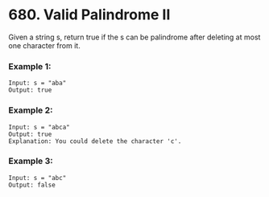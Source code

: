 # 680. Valid Palindrome II

Given a string s, return true if the s can be palindrome after deleting at most one character from it.

### Example 1:

```
Input: s = "aba"
Output: true
```

### Example 2:

```
Input: s = "abca"
Output: true
Explanation: You could delete the character 'c'.
```

### Example 3:

```
Input: s = "abc"
Output: false
```
